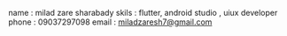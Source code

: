 name : milad zare sharabady
 skils : flutter, android studio , uiux developer
 phone : 09037297098
 email : miladzaresh7@gmail.com
